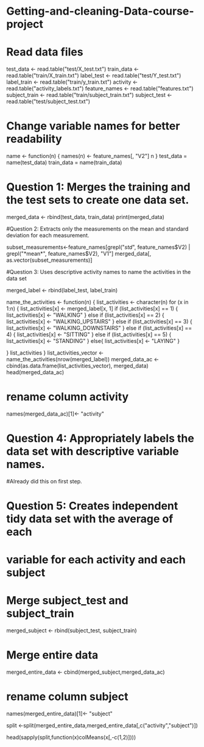 # Getting-and-cleaning-Data-course-project
# Read data files
test_data <- read.table("test/X_test.txt")
train_data <- read.table("train/X_train.txt")
label_test <- read.table("test/Y_test.txt")
label_train <- read.table("train/y_train.txt")
activity <- read.table("activity_labels.txt")
feature_names <- read.table("features.txt")
subject_train <- read.table("train/subject_train.txt")
subject_test <- read.table("test/subject_test.txt")

# Change variable names for better readability
name <- function(n) {
  names(n) <- feature_names[, "V2"]
  n
}
test_data = name(test_data)
train_data  = name(train_data)

# Question 1: Merges the training and the test sets to create one data set.

merged_data <- rbind(test_data, train_data)
print(merged_data)

#Question 2: Extracts only the measurements on the mean and standard deviation for each measurement. 

subset_measurements<-feature_names[grepl("*std*", feature_names$V2) |
                  grepl("*mean*", feature_names$V2), "V1"]
merged_data[, as.vector(subset_measurements)]

#Question 3: Uses descriptive activity names to name the activities in the data set

merged_label <- rbind(label_test, label_train)

name_the_activities <- function(n) {
  list_activities <- character(n)
  for (x in 1:n) {
    list_activities[x] <- merged_label[x, 1]
    if (list_activities[x] == 1) {
      list_activities[x] <- "WALKING"
    } else if (list_activities[x] == 2) {
      list_activities[x] <- "WALKING_UPSTAIRS"
    } else if (list_activities[x] == 3) {
      list_activities[x] <- "WALKING_DOWNSTAIRS"
    } else if (list_activities[x] == 4) {
      list_activities[x] <- "SITTING"
    } else if (list_activities[x] == 5) {
      list_activities[x] <- "STANDING"
    } else{
      list_activities[x] <- "LAYING"
    }
    
  }
  list_activities
}
list_activities_vector <- name_the_activities(nrow(merged_label))
merged_data_ac <- cbind(as.data.frame(list_activities_vector), merged_data)
head(merged_data_ac)
# rename column activity
names(merged_data_ac)[1]<- "activity"

# Question 4: Appropriately labels the data set with descriptive variable names.
 #Already did this on first step.

# Question 5: Creates independent tidy data set with the average of each 
# variable for each activity and each subject

# Merge subject_test and subject_train

merged_subject <- rbind(subject_test, subject_train)

# Merge entire data
merged_entire_data <- cbind(merged_subject,merged_data_ac)
# rename column subject
names(merged_entire_data)[1]<- "subject"



split <-split(merged_entire_data,merged_entire_data[,c("activity","subject")])



head(sapply(split,function(x)colMeans(x[,-c(1,2)])))


                 
